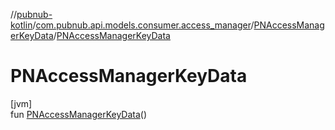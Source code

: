//[pubnub-kotlin](../../../index.md)/[com.pubnub.api.models.consumer.access_manager](../index.md)/[PNAccessManagerKeyData](index.md)/[PNAccessManagerKeyData](-p-n-access-manager-key-data.md)

# PNAccessManagerKeyData

[jvm]\
fun [PNAccessManagerKeyData](-p-n-access-manager-key-data.md)()
